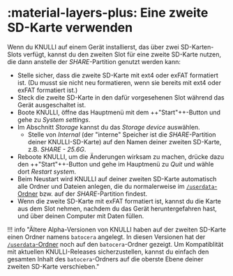 # :material-layers-plus: Eine zweite SD-Karte verwenden

Wenn du KNULLI auf einem Gerät installierst, das über zwei SD-Karten-Slots verfügt, kannst du den zweiten Slot für eine zweite SD-Karte nutzen, die dann anstelle der *SHARE*-Partition genutzt werden kann:

* Stelle sicher, dass die zweite SD-Karte mit ext4 oder exFAT formatiert ist. (Du musst sie nicht neu formatieren, wenn sie bereits mit ext4 oder exFAT formatiert ist.)
* Steck die zweite SD-Karte in den dafür vorgesehenen Slot während das Gerät ausgeschaltet ist.
* Boote KNULLI, öffne das Hauptmenü mit dem  ++"Start"++-Button und gehe  zu *System settings*.
* Im Abschnitt *Storage* kannst du das *Storage device* auswählen.
    * Stelle von *Internal* (der "interne" Speicher ist die *SHARE*-Partition deiner KNULLI-SD-Karte) auf den Namen deiner zweiten SD-Karte, z.B. *SHARE - 25.6G*.
* Reboote KNULLI, um die Änderungen wirksam zu machen, drücke dazu den ++"Start"++-Button und gehe im Hauptmenü zu *Quit* und wähle dort *Restart system*.
* Beim Neustart wird KNULLI auf deiner zweiten SD-Karte automatisch alle Ordner und Dateien anlegen, die du normalerweise im [`/userdata`-Ordner](../userdata-folder) bzw. auf der *SHARE*-Partition findest.
* Wenn die zweite SD-Karte mit exFAT formatiert ist, kannst du die Karte aus dem Slot nehmen, nachdem du das Gerät heruntergefahren hast, und über deinen Computer mit Daten füllen.

!!! info "Ältere Alpha-Versionen von KNULLI haben auf der zweiten SD-Karte einen Ordner namens `batocera` angelegt. In diesen Versionen hat der [`/userdata`-Ordner](../userdata-folder) noch auf den `batocera`-Ordner gezeigt. Um Kompatiblität mit aktuellen KNULLI-Releases sicherzustellen, kannst du einfach den gesamten Inhalt des `batocera`-Ordners auf die oberste Ebene deiner zweiten SD-Karte verschieben."
